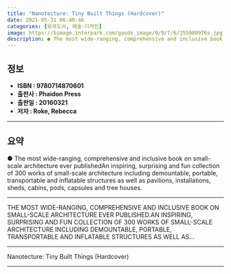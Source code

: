 ```yaml
---
title: "Nanotecture: Tiny Built Things (Hardcover)"
date: 2021-05-31 06:40:46
categories: [외국도서, 예술-디자인]
image: https://bimage.interpark.com/goods_image/0/9/7/6/255980976s.jpg
description: ● The most wide-ranging, comprehensive and inclusive book on small-scale architecture ever publishedAn inspiring, surprising and fun collection of 300 works of
---
```


## **정보**

- **ISBN : 9780714870601**
- **출판사 : Phaidon Press**
- **출판일 : 20160321**
- **저자 : Roke, Rebecca**

------



## **요약**

●  The most wide-ranging, comprehensive and inclusive book on small-scale architecture ever publishedAn inspiring, surprising and fun collection of 300 works of small-scale architecture including demountable, portable, transportable and inflatable structures as well as pavilions, installations, sheds, cabins, pods, capsules and tree houses.

------

THE MOST WIDE-RANGING, COMPREHENSIVE AND INCLUSIVE BOOK ON SMALL-SCALE ARCHITECTURE EVER PUBLISHED.AN INSPIRING, SURPRISING AND FUN COLLECTION OF 300 WORKS OF SMALL-SCALE ARCHITECTURE INCLUDING DEMOUNTABLE, PORTABLE, TRANSPORTABLE AND INFLATABLE STRUCTURES AS WELL AS... 

------


Nanotecture: Tiny Built Things (Hardcover) 

------


